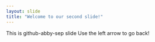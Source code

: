 ```yaml
---
layout: slide
title: "Welcome to our second slide!"
---
```

This is github-abby-sep slide
Use the left arrow to go back!

